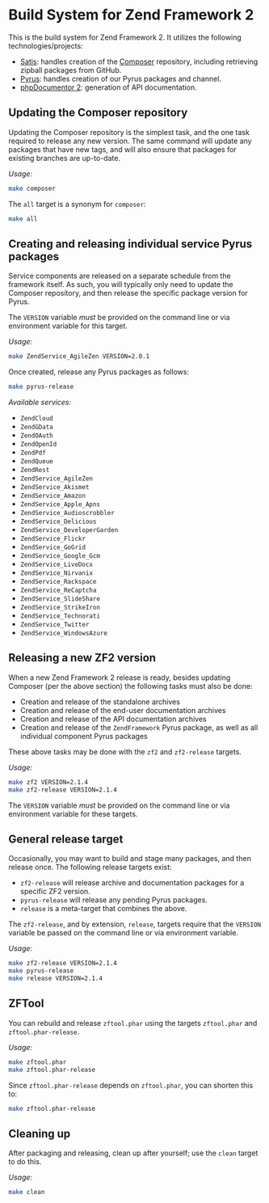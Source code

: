 Build System for Zend Framework 2
=================================

This is the build system for Zend Framework 2. It utilizes the following
technologies/projects:

- [Satis](https://github.com/composer/satis): handles creation of the
  [Composer](http://getcomposer.org/) repository, including retrieving zipball
  packages from GitHub.
- [Pyrus](http://pear2.php.net/): handles creation of our Pyrus packages and
  channel.
- [phpDocumentor 2](http://phpdoc.org/): generation of API documentation.

Updating the Composer repository
--------------------------------

Updating the Composer repository is the simplest task, and the one task required
to release any new version. The same command will update any packages that have
new tags, and will also ensure that packages for existing branches are
up-to-date.

*Usage:*

```sh
make composer
```

The `all` target is a synonym for `composer`:

```sh
make all
```

Creating and releasing individual service Pyrus packages
--------------------------------------------------------

Service components are released on a separate schedule from the framework
itself. As such, you will typically only need to update the Composer repository,
and then release the specific package version for Pyrus.

The `VERSION` variable *must* be provided on the command line or via environment
variable for this target.

*Usage:*

```sh
make ZendService_AgileZen VERSION=2.0.1
```

Once created, release any Pyrus packages as follows:

```sh
make pyrus-release
```

*Available services:*

- `ZendCloud`
- `ZendGData`
- `ZendOAuth`
- `ZendOpenId`
- `ZendPdf`
- `ZendQueue`
- `ZendRest`
- `ZendService_AgileZen`
- `ZendService_Akismet`
- `ZendService_Amazon`
- `ZendService_Apple_Apns`
- `ZendService_Audioscrobbler`
- `ZendService_Delicious`
- `ZendService_DeveloperGarden`
- `ZendService_Flickr`
- `ZendService_GoGrid`
- `ZendService_Google_Gcm`
- `ZendService_LiveDocx`
- `ZendService_Nirvanix`
- `ZendService_Rackspace`
- `ZendService_ReCaptcha`
- `ZendService_SlideShare`
- `ZendService_StrikeIron`
- `ZendService_Technorati`
- `ZendService_Twitter`
- `ZendService_WindowsAzure`

Releasing a new ZF2 version
---------------------------

When a new Zend Framework 2 release is ready, besides updating Composer (per the
above section) the following tasks must also be done:

- Creation and release of the standalone archives
- Creation and release of the end-user documentation archives
- Creation and release of the API documentation archives
- Creation and release of the `ZendFramework` Pyrus package, as well as all
  individual component Pyrus packages

These above tasks may be done with the `zf2` and `zf2-release` targets.

*Usage:*

```sh
make zf2 VERSION=2.1.4
make zf2-release VERSION=2.1.4
```

The `VERSION` variable *must* be provided on the command line or via environment
variable for these targets.

General release target
----------------------

Occasionally, you may want to build and stage many packages, and then release
once. The following release targets exist:

- `zf2-release` will release archive and documentation packages for a specific
  ZF2 version.
- `pyrus-release` will release any pending Pyrus packages.
- `release` is a meta-target that combines the above.

The `zf2-release`, and by extension, `release`, targets require that the
`VERSION` variable be passed on the command line or via environment variable.

*Usage:*

```sh
make zf2-release VERSION=2.1.4
make pyrus-release
make release VERSION=2.1.4
```

ZFTool
------

You can rebuild and release `zftool.phar` using the targets `zftool.phar` and
`zftool.phar-release`.

*Usage:*

```sh
make zftool.phar
make zftool.phar-release
```

Since `zftool.phar-release` depends on `zftool.phar`, you can shorten this to:

```sh
make zftool.phar-release
```

Cleaning up
-----------

After packaging and releasing, clean up after yourself; use the `clean` target
to do this.

*Usage:*

```sh
make clean
```
